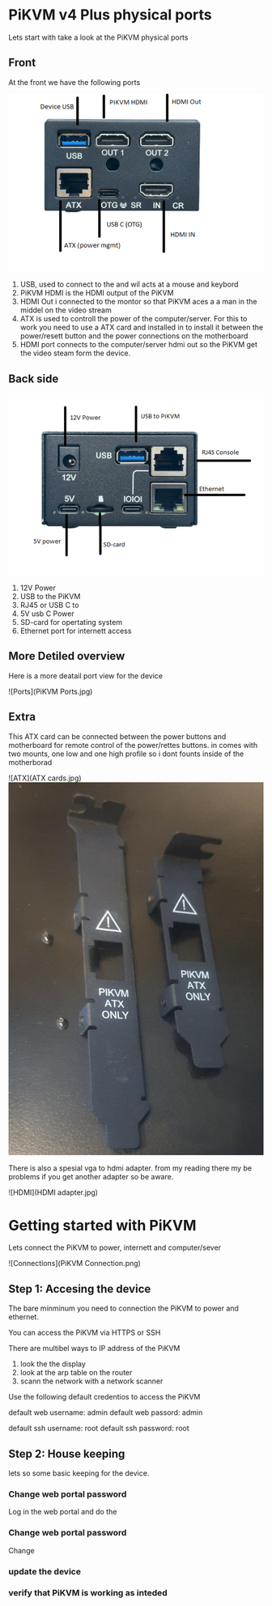 #  PiKVM v4 Plus physical ports 

Lets start with take a look at the PiKVM physical ports



## Front
At the front we have the following ports 

![Front](Front.png)


1. USB, used to connect to the and wil acts at a mouse and keybord
2. PiKVM HDMI is the HDMI output of the PiKVM 
3. HDMI Out i connected to the montor so that PiKVM aces a a man in the middel on the video stream 
4. ATX is used to controll the power of the computer/server. For this to work you need to use a ATX card and installed in to install it between the power/resett button and the power connections on the motherboard
5. HDMI port connects to the computer/server hdmi out so the PiKVM get the video steam form the device. 


## Back side



![Back](Back.png)


1. 12V Power
2. USB to the PiKVM 
3. RJ45 or USB C to 
4. 5V usb C Power
5. SD-card for opertating system
6. Ethernet port for internett access


##  More Detiled overview
Here is a more deatail port view for the device

![Ports](PiKVM Ports.jpg)


## Extra

This ATX card can be connected between the power buttons and motherboard for remote control of the power/rettes buttons.
in comes with two mounts, one low and one high profile so i dont founts inside of the motherborad 

![ATX](ATX cards.jpg)
![Mounts](Mounts.jpg)

There is also a spesial vga to hdmi adapter. from my reading there my be problems if you get another adapter so be aware.  

![HDMI](HDMI adapter.jpg)


# Getting started with PiKVM

Lets connect the PiKVM to power, internett and computer/sever 

![Connections](PiKVM Connection.png)


## Step 1: Accesing the device

The bare minminum you need to connection the PiKVM to power and ethernet.

You can access the PiKVM via HTTPS or SSH

There are multibel ways to IP address of the PiKVM
1. look the the display
2. look at the arp table on the router
3. scann the network with a network scanner


Use the following default credentios to access the PiKVM

default web username: admin
default web passord: admin

default ssh username: root
default ssh password: root


## Step 2: House keeping

lets so some basic keeping for the device. 


### Change web portal password
Log in the web portal and do the


### Change web portal password

Change 


### update the device


### verify that PiKVM is working as inteded 



